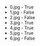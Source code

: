- 0.jpg - True
- 1.jpg - False
- 2.jpg - False
- 3.jpg - True
- 4.jpg - True
- 5.jpg - True
- 6.jpg - False

